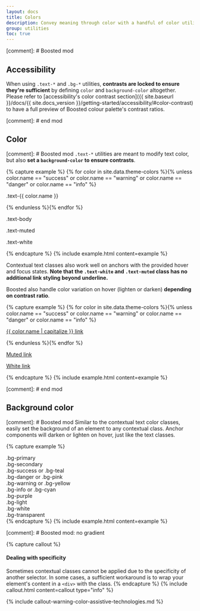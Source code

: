```yaml
---
layout: docs
title: Colors
description: Convey meaning through color with a handful of color utility classes. Includes support for styling links with hover states, too.
group: utilities
toc: true
---
```



[comment]: # Boosted mod
## Accessibility

When using `.text-*` and `.bg-*` utilities, **contrasts are locked to ensure they're sufficient** by defining `color` and `background-color` altogether.
Please refer to [accessibility's color contrast section]({{ site.baseurl }}/docs/{{ site.docs_version }}/getting-started/accessibility/#color-contrast) to have a full preview of Boosted colour palette's contrast ratios. 

[comment]: # end mod

## Color

[comment]: # Boosted mod
`.text-*` utilities are meant to modify text color, but also **set a `background-color` to ensure contrasts**.

{% capture example %}
{% for color in site.data.theme-colors %}{% unless color.name == "success" or color.name == "warning" or color.name == "danger" or color.name == "info" %}
<p class="text-{{ color.name }}">.text-{{ color.name }}</p>{% endunless %}{% endfor %}
<p class="text-body">.text-body</p>
<p class="text-muted">.text-muted</p>
<p class="text-white">.text-white</p>
{% endcapture %}
{% include example.html content=example %}

Contextual text classes also work well on anchors with the provided hover and focus states. **Note that the `.text-white` and `.text-muted` class has no additional link styling beyond underline.**

Boosted also handle color variation on hover (lighten or darken) **depending on contrast ratio**.

{% capture example %}
{% for color in site.data.theme-colors %}{% unless color.name == "success" or color.name == "warning" or color.name == "danger" or color.name == "info" %}
<p><a href="#" class="text-{{ color.name }}">{{ color.name | capitalize }} link</a></p>{% endunless %}{% endfor %}
<p><a href="#" class="text-muted">Muted link</a></p>
<p><a href="#" class="text-white">White link</a></p>
{% endcapture %}
{% include example.html content=example %}

[comment]: # end mod

## Background color

[comment]: # Boosted mod
Similar to the contextual text color classes, easily set the background of an element to any contextual class. Anchor components will darken or lighten on hover, just like the text classes.

{% capture example %}
<!-- Boosted mod -->
<div class="p-3 mb-2 bg-primary">.bg-primary</div>
<div class="p-3 mb-2 bg-secondary">.bg-secondary</div>
<div class="p-3 mb-2 bg-success">.bg-success or .bg-teal</div>
<div class="p-3 mb-2 bg-danger">.bg-danger or .bg-pink</div>
<div class="p-3 mb-2 bg-warning">.bg-warning or .bg-yellow</div>
<div class="p-3 mb-2 bg-info">.bg-info or .bg-cyan</div>
<div class="p-3 mb-2 bg-purple">.bg-purple</div>
<div class="p-3 mb-2 bg-light">.bg-light</div>
<div class="p-3 mb-2 bg-white">.bg-white</div>
<div class="p-3 mb-2 bg-transparent">.bg-transparent</div>
<!-- end mod -->
{% endcapture %}
{% include example.html content=example %}

[comment]: # Boosted mod: no gradient

{% capture callout %}
#### Dealing with specificity

Sometimes contextual classes cannot be applied due to the specificity of another selector. In some cases, a sufficient workaround is to wrap your element's content in a `<div>` with the class.
{% endcapture %}
{% include callout.html content=callout type="info" %}

{% include callout-warning-color-assistive-technologies.md %}
